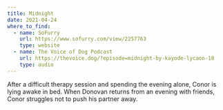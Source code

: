 ```yaml
---
title: Midnight
date: 2021-04-24
where_to_find:
  - name: SoFurry
    url: https://www.sofurry.com/view/2257763
    type: website
  - name: The Voice of Dog Podcast
    url: https://thevoice.dog/?episode=midnight-by-kayode-lycaon-18
    type: audio
---
```

After a difficult therapy session and spending the evening alone, Conor is lying awake in bed. When Donovan returns from an evening with friends, Conor struggles not to push his partner away.